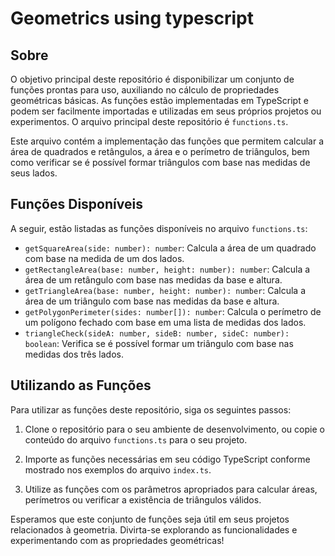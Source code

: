 # Geometrics using typescript

## Sobre

O objetivo principal deste repositório é disponibilizar um conjunto de funções prontas para uso, auxiliando no cálculo de propriedades geométricas básicas. As funções estão implementadas em TypeScript e podem ser facilmente importadas e utilizadas em seus próprios projetos ou experimentos. O arquivo principal deste repositório é `functions.ts`.

Este arquivo contém a implementação das funções que permitem calcular a área de quadrados e retângulos, a área e o perímetro de triângulos, bem como verificar se é possível formar triângulos com base nas medidas de seus lados.

## Funções Disponíveis

A seguir, estão listadas as funções disponíveis no arquivo `functions.ts`:

- `getSquareArea(side: number): number`: Calcula a área de um quadrado com base na medida de um dos lados.
- `getRectangleArea(base: number, height: number): number`: Calcula a área de um retângulo com base nas medidas da base e altura.
- `getTriangleArea(base: number, height: number): number`: Calcula a área de um triângulo com base nas medidas da base e altura.
- `getPolygonPerimeter(sides: number[]): number`: Calcula o perímetro de um polígono fechado com base em uma lista de medidas dos lados.
- `triangleCheck(sideA: number, sideB: number, sideC: number): boolean`: Verifica se é possível formar um triângulo com base nas medidas dos três lados.

## Utilizando as Funções

Para utilizar as funções deste repositório, siga os seguintes passos:

1. Clone o repositório para o seu ambiente de desenvolvimento, ou copie o conteúdo do arquivo `functions.ts` para o seu projeto.

2. Importe as funções necessárias em seu código TypeScript conforme mostrado nos exemplos do arquivo `index.ts`.

3. Utilize as funções com os parâmetros apropriados para calcular áreas, perímetros ou verificar a existência de triângulos válidos.

Esperamos que este conjunto de funções seja útil em seus projetos relacionados à geometria. Divirta-se explorando as funcionalidades e experimentando com as propriedades geométricas!
